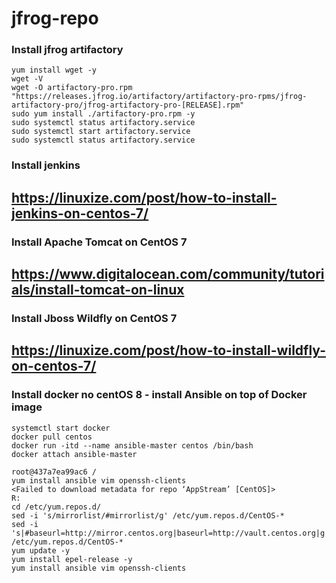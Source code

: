 # jfrog-repo
### Install jfrog artifactory 
```yum install wget -y
yum install wget -y
wget -V
wget -O artifactory-pro.rpm "https://releases.jfrog.io/artifactory/artifactory-pro-rpms/jfrog-artifactory-pro/jfrog-artifactory-pro-[RELEASE].rpm"
sudo yum install ./artifactory-pro.rpm -y
sudo systemctl status artifactory.service
sudo systemctl start artifactory.service
sudo systemctl status artifactory.service
```

### Install jenkins 
## https://linuxize.com/post/how-to-install-jenkins-on-centos-7/

### Install Apache Tomcat on CentOS 7
## https://www.digitalocean.com/community/tutorials/install-tomcat-on-linux

### Install Jboss Wildfly on CentOS 7
## https://linuxize.com/post/how-to-install-wildfly-on-centos-7/

### Install docker no centOS 8 - install Ansible on top of Docker image
```yum install docker -y 
systemctl start docker 
docker pull centos 
docker run -itd --name ansible-master centos /bin/bash
docker attach ansible-master

root@437a7ea99ac6 /
yum install ansible vim openssh-clients
<Failed to download metadata for repo ‘AppStream’ [CentOS]>
R:
cd /etc/yum.repos.d/
sed -i 's/mirrorlist/#mirrorlist/g' /etc/yum.repos.d/CentOS-*
sed -i 's|#baseurl=http://mirror.centos.org|baseurl=http://vault.centos.org|g' /etc/yum.repos.d/CentOS-*
yum update -y 
yum install epel-release -y
yum install ansible vim openssh-clients
```

